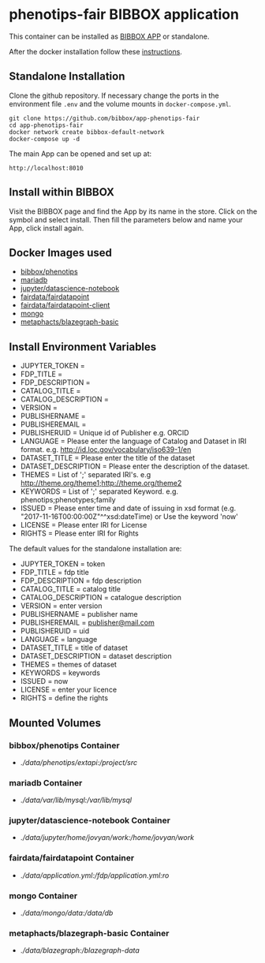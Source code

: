 # phenotips-fair BIBBOX application

This container can be installed as [BIBBOX APP](https://bibbox.readthedocs.io/en/latest/ "BIBBOX App Store") or standalone. 

After the docker installation follow these [instructions](INSTALL-APP.md).

## Standalone Installation 

Clone the github repository. If necessary change the ports in the environment file `.env` and the volume mounts in `docker-compose.yml`.

```
git clone https://github.com/bibbox/app-phenotips-fair
cd app-phenotips-fair
docker network create bibbox-default-network
docker-compose up -d
```

The main App can be opened and set up at:
```
http://localhost:8010
```

## Install within BIBBOX

Visit the BIBBOX page and find the App by its name in the store. Click on the symbol and select install. Then fill the parameters below and name your App, click install again.

## Docker Images used
  - [bibbox/phenotips](https://hub.docker.com/r/bibbox/phenotips) 
  - [mariadb](https://hub.docker.com/r/mariadb) 
  - [jupyter/datascience-notebook](https://hub.docker.com/r/jupyter/datascience-notebook) 
  - [fairdata/fairdatapoint](https://hub.docker.com/r/fairdata/fairdatapoint) 
  - [fairdata/fairdatapoint-client](https://hub.docker.com/r/fairdata/fairdatapoint-client) 
  - [mongo](https://hub.docker.com/r/mongo) 
  - [metaphacts/blazegraph-basic](https://hub.docker.com/r/metaphacts/blazegraph-basic) 


 
## Install Environment Variables
  - JUPYTER_TOKEN = 
  - FDP_TITLE = 
  - FDP_DESCRIPTION = 
  - CATALOG_TITLE = 
  - CATALOG_DESCRIPTION = 
  - VERSION = 
  - PUBLISHERNAME = 
  - PUBLISHEREMAIL = 
  - PUBLISHERUID = Unique id of Publisher e.g. ORCID
  - LANGUAGE = Please enter the language of Catalog and Dataset in IRI format. e.g. http://id.loc.gov/vocabulary/iso639-1/en
  - DATASET_TITLE = Please enter the title of the dataset
  - DATASET_DESCRIPTION = Please enter the description of the dataset.
  - THEMES = List of ';' separated IRI's. e.g http://theme.org/theme1;http://theme.org/theme2
  - KEYWORDS = List of ';' separated Keyword. e.g. phenotips;phenotypes;family
  - ISSUED = Please enter time and date of issuing in xsd format (e.g. "2017-11-16T00:00:00Z"^^xsd:dateTime) or Use the keyword 'now'
  - LICENSE = Please enter IRI for License
  - RIGHTS = Please enter IRI for Rights

  
The default values for the standalone installation are:
  - JUPYTER_TOKEN = token
  - FDP_TITLE = fdp title
  - FDP_DESCRIPTION = fdp description
  - CATALOG_TITLE = catalog title
  - CATALOG_DESCRIPTION = catalogue description
  - VERSION = enter version
  - PUBLISHERNAME = publisher name
  - PUBLISHEREMAIL = publisher@mail.com
  - PUBLISHERUID = uid
  - LANGUAGE = language
  - DATASET_TITLE = title of dataset
  - DATASET_DESCRIPTION = dataset description
  - THEMES = themes of dataset
  - KEYWORDS = keywords
  - ISSUED = now
  - LICENSE = enter your licence
  - RIGHTS = define the rights

  
## Mounted Volumes
### bibbox/phenotips Container
  - *./data/phenotips/extapi:/project/src*
### mariadb Container
  - *./data/var/lib/mysql:/var/lib/mysql*
### jupyter/datascience-notebook Container
  - *./data/jupyter/home/jovyan/work:/home/jovyan/work*
### fairdata/fairdatapoint Container
  - *./data/application.yml:/fdp/application.yml:ro*
### mongo Container
  - *./data/mongo/data:/data/db*
### metaphacts/blazegraph-basic Container
  - *./data/blazegraph:/blazegraph-data*

